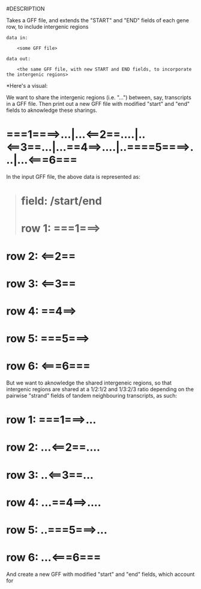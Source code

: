 
#DESCRIPTION

Takes a GFF file, and extends the "START" and "END" fields of each gene row, to include intergenic regions


	data in: 

		<some GFF file>

	data out:

		<the same GFF file, with new START and END fields, to incorporate the intergenic regions>
*Here's a visual:

We want to share the intergenic regions (i.e. "...") between, say, transcripts in a GFF file. Then print out a new GFF file with modified "start" and "end" fields to aknowledge these sharings. 

# ===1====>...|...<==2==....|..<==3==...|...==4==>....|..====5====>...|...<===6===   

In the input GFF file, the above data is represented as:

># field: \/start\/end
># row 1: ===1===> 
# row 2: <==2== 
# row 3: <==3==
# row 4: ==4==>
# row 5: ===5===>
# row 6: <===6===

But we want to aknowledge the shared intergeneic regions, so that intergenic regions are shared at a 1/2:1/2 and 1/3:2/3 ratio depending on the pairwise "strand" fields of tandem neighbouring transcripts, as such:
# row 1: ===1===>... 
# row 2: ...<==2==.... 
# row 3: ..<==3==...
# row 4: ...==4==>....
# row 5: ..===5===>...
# row 6: ...<===6===

And create a new GFF with modified "start" and "end" fields, which account for 
